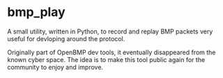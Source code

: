 # bmp_play
A small utility, written in Python, to record and replay BMP packets
very useful for devloping around the protocol.

Originally part of OpenBMP dev tools, it eventually disappeared from
the known cyber space. The idea is to make this tool public again for
the community to enjoy and improve. 

